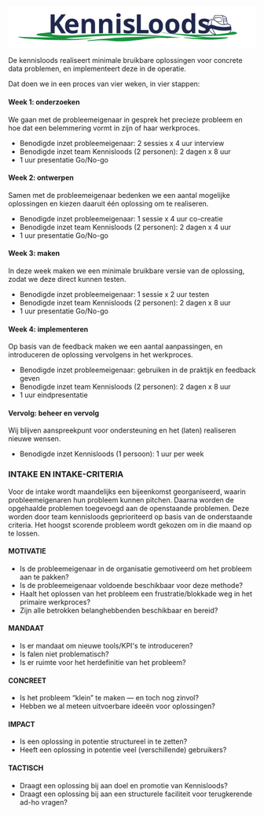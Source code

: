 <img src="./Logo KennisLoods.svg">

De kennisloods realiseert minimale bruikbare oplossingen voor concrete data problemen, en implementeert deze in de operatie.

Dat doen we in een proces van vier weken, in vier stappen:

#### Week 1: onderzoeken
We gaan met de probleemeigenaar in gesprek het precieze probleem en hoe dat een belemmering vormt in zijn of haar werkproces.

* Benodigde inzet probleemeigenaar: 2 sessies x 4 uur interview
* Benodigde inzet team Kennisloods (2 personen): 2 dagen x 8 uur
* 1 uur presentatie Go/No-go

#### Week 2: ontwerpen
Samen met de probleemeigenaar bedenken we een aantal mogelijke oplossingen en kiezen daaruit één oplossing om te realiseren.

* Benodigde inzet probleemeigenaar: 1 sessie x 4 uur co-creatie
* Benodigde inzet team Kennisloods (2 personen): 2 dagen x 4 uur
* 1 uur presentatie Go/No-go

#### Week 3: maken
In deze week maken we een minimale bruikbare versie van de oplossing, zodat we deze direct kunnen testen.

* Benodigde inzet probleemeigenaar: 1 sessie x 2 uur testen
* Benodigde inzet team Kennisloods (2 personen): 2 dagen x 8 uur
* 1 uur presentatie Go/No-go

#### Week 4: implementeren
Op basis van de feedback maken we een aantal aanpassingen, en introduceren de oplossing vervolgens in het werkproces.

* Benodigde inzet probleemeigenaar: gebruiken in de praktijk en feedback geven
* Benodigde inzet team Kennisloods (2 personen): 2 dagen x 8 uur
* 1 uur eindpresentatie

#### Vervolg: beheer en vervolg
Wij blijven aanspreekpunt voor ondersteuning en het (laten) realiseren nieuwe wensen.

* Benodigde inzet Kennisloods (1 persoon): 1 uur per week

### INTAKE EN INTAKE-CRITERIA
Voor de intake wordt maandelijks een bijeenkomst georganiseerd, waarin probleemeigenaren hun probleem kunnen pitchen. Daarna worden de opgehaalde problemen toegevoegd aan de openstaande problemen. Deze worden door team kennisloods geprioriteerd op basis van de onderstaande criteria. Het hoogst scorende probleem wordt gekozen om in die maand  op te lossen.

#### MOTIVATIE
- Is de probleemeigenaar in de organisatie gemotiveerd om het probleem aan te pakken?
- Is de probleemeigenaar voldoende beschikbaar voor deze methode?
- Haalt het oplossen van het probleem een frustratie/blokkade weg in het primaire werkproces?
- Zijn alle betrokken belanghebbenden beschikbaar en bereid?

#### MANDAAT
- Is er mandaat om nieuwe tools/KPI's te introduceren?
- Is falen niet problematisch?
- Is er ruimte voor het herdefinitie van het probleem?

#### CONCREET
- Is het probleem “klein” te maken — en toch nog zinvol?
- Hebben we al meteen uitvoerbare ideeën voor oplossingen?

#### IMPACT
- Is een oplossing in potentie structureel in te zetten?
- Heeft een oplossing in potentie veel (verschillende) gebruikers?

#### TACTISCH
- Draagt een oplossing bij aan doel en promotie van Kennisloods?
- Draagt een oplossing bij aan een structurele faciliteit voor terugkerende ad-ho vragen?
